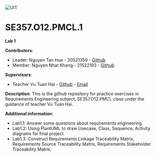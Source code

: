 ![UIT](https://img.shields.io/badge/from-UIT%20VNUHCM-blue?style=for-the-badge&link=https%3A%2F%2Fwww.uit.edu.vn%2F)

# SE357.O12.PMCL.1
**Lab 1**

**Contributors**:

- Leader: Nguyen Tan Hue - 20521359 - [Github](https://github.com/nguyentanhueqn123)
- Member: Nguyen Nhat Khang - 21522193 - [Github](https://github.com/khangnguyen48) 

**Supervisors**:

- Teacher Vu Tuan Hai - [Github](https://github.com/vutuanhai237) - [Email](haivt@uit.edu.vn)

**Description**: This is the github repository for practice exercises in Requirements Engineering subject, SE357.O12.PMCL class under the guidance of teacher Vu Tuan Hai.

**Additional information**:
- Lab1.1: Answer some questions about requirements engineering.
- Lab1.2: Using PlantUML to draw Usecase, Class, Sequence, Activity diagrams for final project.
- Lab1.3: Construct Requirements Linkage Traceability Matrix, Requirements Source Traceability Matrix, Requirements Stakeholder Traceability Matrix.

